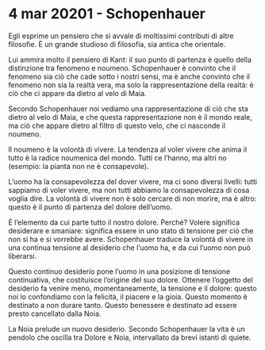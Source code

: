 # 4 mar 20201 - Schopenhauer

Egli esprime un pensiero che si avvale di moltissimi contributi di altre filosofie. È un grande studioso di filosofia, sia antica che orientale.

Lui ammira molto il pensiero di Kant: il suo punto di partenza è quello della distinzione tra fenomeno e noumeno.
Schopenhauer è convinto che il fenomeno sia ciò che cade sotto i nostri sensi, ma è anche convinto che il fenomeno non sia la realtà vera, ma solo la rappresentazione della realtà: è ciò che ci appare da dietro al velo di Maia.

Secondo Schopenhauer noi vediamo una rappresentazione di ciò che sta dietro al velo di Maia, e che questa rappresentazione non è il mondo reale, ma ciò che appare dietro al filtro di questo velo, che ci nasconde il noumeno.

Il noumeno è la volontà di vivere. La tendenza al voler vivere che anima il tutto è la radice noumenica del mondo. Tutti ce l’hanno, ma altri no (esempio: la pianta non ne è consapevole).

L’uomo ha la consapevolezza del dover vivere, ma ci sono diversi livelli: tutti sappiamo di voler vivere, ma non tutti abbiamo la consapevolezza di cosa voglia dire.
La volontà di vivere non è solo cercare di non morire, ma è altro: questo è il punto di partenza del dolore dell’uomo.

È l’elemento da cui parte tutto il nostro dolore. Perché? Volere significa desiderare e smaniare: significa essere in uno stato di tensione per ciò che non si ha e si vorrebbe avere. Schopenhauer traduce la volontà di vivere in una continua tensione al desiderio che l’uomo ha, e da cui l’uomo non può liberarsi.

Questo continuo desiderio pone l’uomo in una posizione di tensione continuativa, che costituisce l’origine del suo dolore.
Ottenere l’oggetto del desiderio fa venire meno, momentaneamente, la tensione e il dolore: questo noi lo confondiamo con la felicità, il piacere e la gioia. Questo momento è destinato a non durare tanto. Questo benessere è destinato ad essere presto cancellato dalla Noia.

La Noia prelude un nuovo desiderio. Secondo Schopenhauer la vita è un pendolo che oscilla tra Dolore e Noia, intervallato da brevi istanti di quiete.
